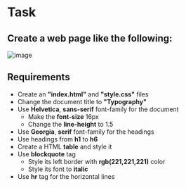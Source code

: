 # Task

## Create a web page like the following:
![image](https://user-images.githubusercontent.com/85792514/169826263-49780fdd-2aa6-43a2-bb17-9558d94c3800.png)

## Requirements
* Create an **"index.html"** and **"style.css"** files
* Change the document title to **"Typography"**
* Use **Helvetica**, **sans-serif** font-family for the document
    * Make the **font-size** 16px
    * Change the **line-height** to 1.5
* Use **Georgia**, **serif** font-family for the headings
* Use headings from **h1** to **h6**
* Create a HTML **table** and style it
* Use **blockquote** tag
    * Style its left border with **rgb(221,221,221)** color
    * Style its font to **italic**
* Use **hr** tag for the horizontal lines
